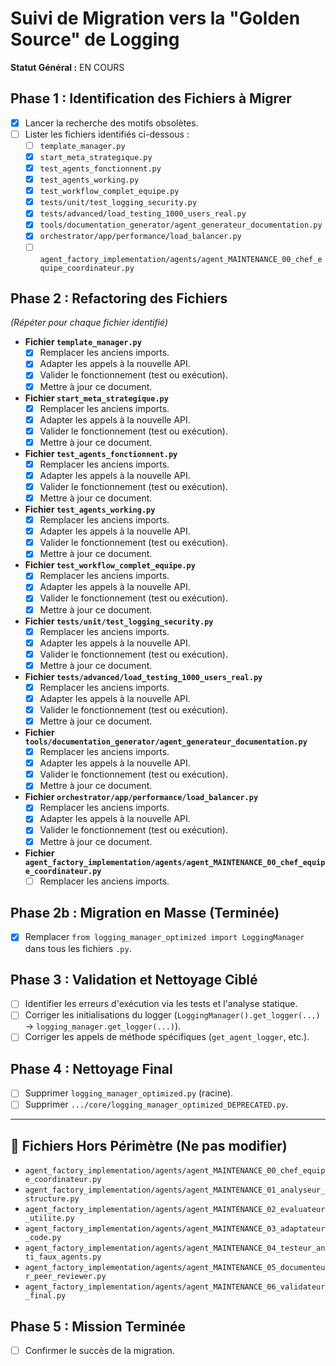 # Suivi de Migration vers la "Golden Source" de Logging

**Statut Général :** EN COURS

## Phase 1 : Identification des Fichiers à Migrer

- [x] Lancer la recherche des motifs obsolètes.
- [ ] Lister les fichiers identifiés ci-dessous :
  - [ ] `template_manager.py`
  - [x] `start_meta_strategique.py`
  - [x] `test_agents_fonctionnent.py`
  - [x] `test_agents_working.py`
  - [x] `test_workflow_complet_equipe.py`
  - [x] `tests/unit/test_logging_security.py`
  - [x] `tests/advanced/load_testing_1000_users_real.py`
  - [x] `tools/documentation_generator/agent_generateur_documentation.py`
  - [x] `orchestrator/app/performance/load_balancer.py`
  - [ ] `agent_factory_implementation/agents/agent_MAINTENANCE_00_chef_equipe_coordinateur.py`

## Phase 2 : Refactoring des Fichiers

*(Répéter pour chaque fichier identifié)*

- **Fichier `template_manager.py`**
  - [x] Remplacer les anciens imports.
  - [x] Adapter les appels à la nouvelle API.
  - [x] Valider le fonctionnement (test ou exécution).
  - [x] Mettre à jour ce document.

- **Fichier `start_meta_strategique.py`**
  - [x] Remplacer les anciens imports.
  - [x] Adapter les appels à la nouvelle API.
  - [x] Valider le fonctionnement (test ou exécution).
  - [x] Mettre à jour ce document.

- **Fichier `test_agents_fonctionnent.py`**
  - [x] Remplacer les anciens imports.
  - [x] Adapter les appels à la nouvelle API.
  - [x] Valider le fonctionnement (test ou exécution).
  - [x] Mettre à jour ce document.

- **Fichier `test_agents_working.py`**
  - [x] Remplacer les anciens imports.
  - [x] Adapter les appels à la nouvelle API.
  - [x] Valider le fonctionnement (test ou exécution).
  - [x] Mettre à jour ce document.

- **Fichier `test_workflow_complet_equipe.py`**
  - [x] Remplacer les anciens imports.
  - [x] Adapter les appels à la nouvelle API.
  - [x] Valider le fonctionnement (test ou exécution).
  - [x] Mettre à jour ce document.

- **Fichier `tests/unit/test_logging_security.py`**
  - [x] Remplacer les anciens imports.
  - [x] Adapter les appels à la nouvelle API.
  - [x] Valider le fonctionnement (test ou exécution).
  - [x] Mettre à jour ce document.

- **Fichier `tests/advanced/load_testing_1000_users_real.py`**
  - [x] Remplacer les anciens imports.
  - [x] Adapter les appels à la nouvelle API.
  - [x] Valider le fonctionnement (test ou exécution).
  - [x] Mettre à jour ce document.

- **Fichier `tools/documentation_generator/agent_generateur_documentation.py`**
  - [x] Remplacer les anciens imports.
  - [x] Adapter les appels à la nouvelle API.
  - [x] Valider le fonctionnement (test ou exécution).
  - [x] Mettre à jour ce document.

- **Fichier `orchestrator/app/performance/load_balancer.py`**
  - [x] Remplacer les anciens imports.
  - [x] Adapter les appels à la nouvelle API.
  - [x] Valider le fonctionnement (test ou exécution).
  - [x] Mettre à jour ce document.

- **Fichier `agent_factory_implementation/agents/agent_MAINTENANCE_00_chef_equipe_coordinateur.py`**
  - [ ] Remplacer les anciens imports.

## Phase 2b : Migration en Masse (Terminée)

- [x] Remplacer `from logging_manager_optimized import LoggingManager` dans tous les fichiers `.py`.

## Phase 3 : Validation et Nettoyage Ciblé

- [ ] Identifier les erreurs d'exécution via les tests et l'analyse statique.
- [ ] Corriger les initialisations du logger (`LoggingManager().get_logger(...)` -> `logging_manager.get_logger(...)`).
- [ ] Corriger les appels de méthode spécifiques (`get_agent_logger`, etc.).

## Phase 4 : Nettoyage Final

- [ ] Supprimer `logging_manager_optimized.py` (racine).
- [ ] Supprimer `.../core/logging_manager_optimized_DEPRECATED.py`.

---

## 🚫 Fichiers Hors Périmètre (Ne pas modifier)

- `agent_factory_implementation/agents/agent_MAINTENANCE_00_chef_equipe_coordinateur.py`
- `agent_factory_implementation/agents/agent_MAINTENANCE_01_analyseur_structure.py`
- `agent_factory_implementation/agents/agent_MAINTENANCE_02_evaluateur_utilite.py`
- `agent_factory_implementation/agents/agent_MAINTENANCE_03_adaptateur_code.py`
- `agent_factory_implementation/agents/agent_MAINTENANCE_04_testeur_anti_faux_agents.py`
- `agent_factory_implementation/agents/agent_MAINTENANCE_05_documenteur_peer_reviewer.py`
- `agent_factory_implementation/agents/agent_MAINTENANCE_06_validateur_final.py`

## Phase 5 : Mission Terminée

- [ ] Confirmer le succès de la migration. 